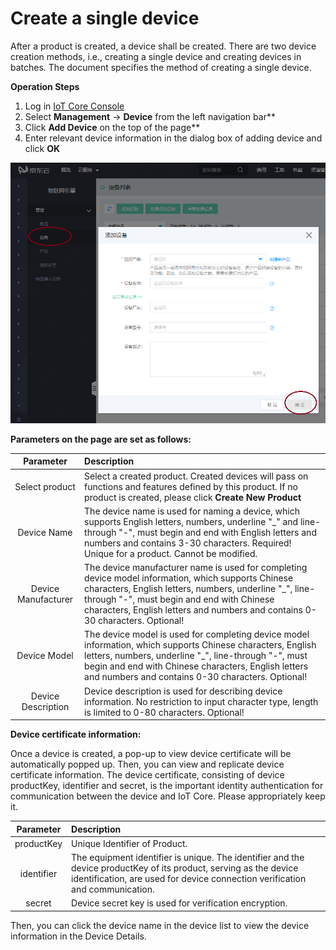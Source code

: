 # Create a single device

After a product is created, a device shall be created. There are two device creation methods, i.e., creating a single device and creating devices in batches. The document specifies the method of creating a single device.

**Operation Steps**

1. Log in [IoT Core Console](https://iot-console.jdcloud.com/core/)
2. Select **Management** -> **Device** from the left navigation bar**
3. Click **Add Device** on the top of the page**
4. Enter relevant device information in the dialog box of adding device and click **OK** 

![CreateSingleDevice](../../../../../image/IoT/IoT-Engine/CreateSingleDevice.png)

**Parameters on the page are set as follows:**

| Parameter                  | Description                 |
| :-------------------: | :------------------- |
|Select product  | Select a created product. Created devices will pass on functions and features defined by this product. If no product is created, please click **Create New Product** |
|Device Name  | The device name is used for naming a device, which supports English letters, numbers, underline "_" and line-through "-", must begin and end with English letters and numbers and contains 3-30 characters. Required! Unique for a product. Cannot be modified. | 
|Device Manufacturer| The device manufacturer name is used for completing device model information, which supports Chinese characters, English letters, numbers, underline "_", line-through "-", must begin and end with Chinese characters, English letters and numbers and contains 0-30 characters. Optional! | 
|Device Model  | The device model is used for completing device model information, which supports Chinese characters, English letters, numbers, underline "_", line-through "-", must begin and end with Chinese characters, English letters and numbers and contains 0-30 characters. Optional! | 
|Device Description  | Device description is used for describing device information. No restriction to input character type, length is limited to 0-80 characters. Optional!| 

**Device certificate information:**

Once a device is created, a pop-up to view device certificate will be automatically popped up. Then, you can view and replicate device certificate information. The device certificate, consisting of device productKey, identifier and secret, is the important identity authentication for communication between the device and IoT Core. Please appropriately keep it.

| Parameter                  | Description                 |
| :-------------------: | :------------------- |
|productKey  | Unique Identifier of Product. | 
|identifier  | The equipment identifier is unique. The identifier and the device productKey of its product, serving as the device identification, are used for device connection verification and communication. | 
|secret  | Device secret key is used for verification encryption. | 


Then, you can click the device name in the device list to view the device information in the Device Details.
